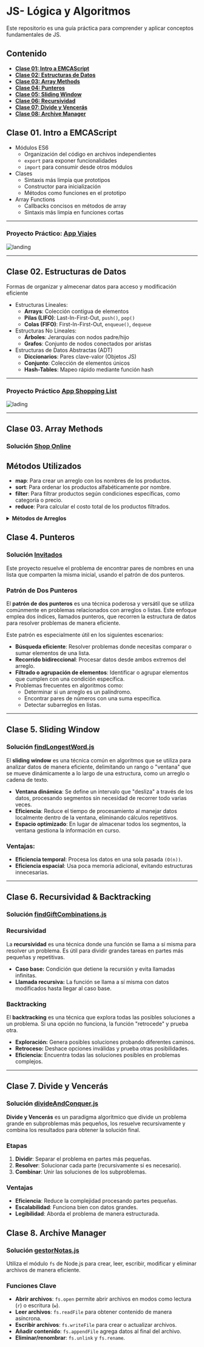 # JS- Lógica y Algoritmos
Este repositorio es una guía práctica para comprender y aplicar conceptos fundamentales de JS. 

##  Contenido

- **[Clase 01: Intro a EMCAScript](#clase-01-intro-a-emcascript)**
- **[Clase 02: Estructuras de Datos](#clase-02-estructuras-de-datos)**
- **[Clase 03: Array Methods](#clase-03-array-methods)**
- **[Clase 04: Punteros](#clase-4-punteros)**
- **[Clase 05: Sliding Window](#clase-5-sliding-window)**
- **[Clase 06: Recursividad](#clase-6-recursividad--backtracking)**
- **[Clase 07: Divide y Vencerás](#clase-7-divide-y-vencerás)**
- **[Clase 08: Archive Manager](#clase-8-archive-manager)**



## Clase 01. Intro a EMCAScript

- Módulos ES6
    - Organización del código en archivos independientes
    - `export` para exponer funcionalidades
    - `import` para consumir desde otros módulos
- Clases
    - Sintaxis más limpia que prototipos
    - Constructor para inicialización
    - Métodos como funciones en el prototipo
- Array Functions
    - Callbacks concisos en métodos de array
    - Sintaxis más limpia en funciones cortas
---

### Proyecto Práctico: [App Viajes](https://github.com/yuleiditho/JS-Logic-Algorithms/tree/main/01-Intro/appViajes)
![landing](/01-Intro/appViajes/assets/media/home.png) 

---
## Clase 02. Estructuras de Datos

Formas de organizar y almecenar datos para acceso y modificación eficiente

-   Estructuras Lineales:
    -   **Arrays**: Colección contigua de elementos
    -   **Pilas (LIFO)**: Last-In-First-Out, `push()`, `pop()`
    -   **Colas (FIFO)**: First-In-First-Out, `enqueue()`, `dequeue`
-   Estructuras No Lineales:
    -   **Árboles**: Jerarquías con nodos padre/hijo
    -   **Grafos**: Conjunto de nodos conectados por aristas
-   Estructuras de Datos Abstractas (ADT)
    -   **Diccionarios**: Pares clave-valor (Objetos JS)
    -   **Conjunto**: Colección de elementos únicos
    -   **Hash-Tables**: Mapeo rápido mediante función hash
---

### Proyecto Práctico [App Shopping List](https://github.com/yuleiditho/JS-Logic-Algorithms/tree/main/02-DataStructures/listaCompras)
![lading](/02-DataStructures/listaCompras/img/home.png)

---

## Clase 03. Array Methods


### Solución [Shop Online](https://github.com/yuleiditho/JS-Logic-Algorithms/tree/main/03-Array-Methods/shopOnline)

## Métodos Utilizados
- **map**: Para crear un arreglo con los nombres de los productos.
- **sort**: Para ordenar los productos alfabéticamente por nombre.
- **filter**: Para filtrar productos según condiciones específicas, como categoría o precio.
- **reduce**: Para calcular el costo total de los productos filtrados.

<details>
<summary><strong> Métodos de Arreglos </strong></summary>

### Métodos de Iteración
- **forEach()**: Ejecuta una función para cada elemento del arreglo.
- **map()**: Crea un nuevo arreglo transformando los elementos del original.

### Métodos de Transformación
- **filter()**: Crea un arreglo con elementos que cumplen una condición.
- **reduce() / reduceRight()**: Combina elementos del arreglo en un solo valor.

### Métodos de Ordenación y Reorganización
- **sort()**: Ordena los elementos del arreglo.
- **reverse()**: Invierte el orden del arreglo.

### Métodos de Búsqueda y Consulta
- **find() / findIndex()**: Encuentra elementos o sus índices según una condición.
- **includes()**: Comprueba si un elemento existe en el arreglo.
- **indexOf() / lastIndexOf()**: Busca la posición de un elemento.

### Métodos de Modificación
- **push() / pop()**: Añade o elimina elementos al final del arreglo.
- **shift() / unshift()**: Añade o elimina elementos al inicio del arreglo.
- **splice()**: Añade, elimina o reemplaza elementos en cualquier posición.

### Métodos de Copia y División
- **slice()**: Devuelve una porción del arreglo.
- **concat()**: Combina varios arreglos en uno solo.

### Métodos de Comprobación
- **every()**: Verifica si todos los elementos cumplen una condición.
- **some()**: Comprueba si al menos un elemento cumple una condición.

### Métodos de Conversión
- **join()**: Convierte el arreglo en una cadena de texto.
- **toString()**: Convierte el arreglo en una representación textual.

</details>


## Clase 4. Punteros

### Solución [Invitados](https://github.com/yuleiditho/JS-Logic-Algorithms/tree/main/04-Punteros/guestEvent)

Este proyecto resuelve el problema de encontrar pares de nombres en una lista que comparten la misma inicial, usando el patrón de dos punteros.

### Patrón de Dos Punteros
El **patrón de dos punteros** es una técnica poderosa y versátil que se utiliza comúnmente en problemas relacionados con arreglos o listas. Este enfoque emplea dos índices, llamados punteros, que recorren la estructura de datos para resolver problemas de manera eficiente.

Este patrón es especialmente útil en los siguientes escenarios:
- **Búsqueda eficiente**: Resolver problemas donde necesitas comparar o sumar elementos de una lista.
- **Recorrido bidireccional**: Procesar datos desde ambos extremos del arreglo.
- **Filtrado o agrupación de elementos**: Identificar o agrupar elementos que cumplen con una condición específica.
- Problemas frecuentes en algoritmos como:
  - Determinar si un arreglo es un palíndromo.
  - Encontrar pares de números con una suma específica.
  - Detectar subarreglos en listas.

---

## Clase 5. Sliding Window

### Solución [findLongestWord.js](https://github.com/yuleiditho/JS-Logic-Algorithms/tree/main/05-Sliding-Window/worldTool)

El **sliding window** es una técnica común en algoritmos que se utiliza para analizar datos de manera eficiente, delimitando un rango o "ventana" que se mueve dinámicamente a lo largo de una estructura, como un arreglo o cadena de texto.

- **Ventana dinámica**: Se define un intervalo que "desliza" a través de los datos, procesando segmentos sin necesidad de recorrer todo varias veces.
- **Eficiencia**: Reduce el tiempo de procesamiento al manejar datos localmente dentro de la ventana, eliminando cálculos repetitivos.
- **Espacio optimizado**: En lugar de almacenar todos los segmentos, la ventana gestiona la información en curso.

### Ventajas:
- **Eficiencia temporal**: Procesa los datos en una sola pasada `(O(n))`.
- **Eficiencia espacial**: Usa poca memoria adicional, evitando estructuras innecesarias.

---
## Clase 6. Recursividad & Backtracking

### Solución [findGiftCombinations.js](https://github.com/yuleiditho/JS-Logic-Algorithms/blob/main/06-Recursive-Backtracking/toDoList/recursionAndBacktracking.js)

### Recursividad
La **recursividad** es una técnica donde una función se llama a sí misma para resolver un problema. Es útil para dividir grandes tareas en partes más pequeñas y repetitivas.

- **Caso base:** Condición que detiene la recursión y evita llamadas infinitas.
- **Llamada recursiva:** La función se llama a sí misma con datos modificados hasta llegar al caso base.

### Backtracking
El **backtracking** es una técnica que explora todas las posibles soluciones a un problema. Si una opción no funciona, la función "retrocede" y prueba otra.

- **Exploración:** Genera posibles soluciones probando diferentes caminos.
- **Retroceso:** Deshace opciones inválidas y prueba otras posibilidades.
- **Eficiencia:** Encuentra todas las soluciones posibles en problemas complejos.
---

## Clase 7. Divide y Vencerás

### Solución [divideAndConquer.js](https://github.com/yuleiditho/JS-Logic-Algorithms/blob/main/07-DivideAndConquer/project/divideAndConquer.js)


**Divide y Vencerás** es un paradigma algorítmico que divide un problema grande en subproblemas más pequeños, los resuelve recursivamente y combina los resultados para obtener la solución final.

### Etapas

1. **Dividir**: Separar el problema en partes más pequeñas.
2. **Resolver**: Solucionar cada parte (recursivamente si es necesario).
3. **Combinar**: Unir las soluciones de los subproblemas.

### Ventajas
- **Eficiencia**: Reduce la complejidad procesando partes pequeñas.
- **Escalabilidad**: Funciona bien con datos grandes.
- **Legibilidad**: Aborda el problema de manera estructurada.

## Clase 8. Archive Manager
### Solución [gestorNotas.js](https://github.com/yuleiditho/JS-Logic-Algorithms/blob/main/08-Intro-ArchiveManager/project/gestorNotas.js)
Utiliza el módulo `fs` de Node.js para crear, leer, escribir, modificar y eliminar archivos de manera eficiente.


### Funciones Clave
- **Abrir archivos**: `fs.open` permite abrir archivos en modos como lectura (`r`) o escritura (`w`).
- **Leer archivos**: `fs.readFile` para obtener contenido de manera asíncrona.
- **Escribir archivos**: `fs.writeFile` para crear o actualizar archivos.
- **Añadir contenido**: `fs.appendFile` agrega datos al final del archivo.
- **Eliminar/renombrar**: `fs.unlink` y `fs.rename`.


